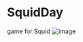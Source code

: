 # SquidDay
 game for Squid
![image](https://github.com/DanilaKosynkin/JellyfishDay/assets/106236167/dc656833-b5c5-49c7-8587-d5be6ecf6066)

